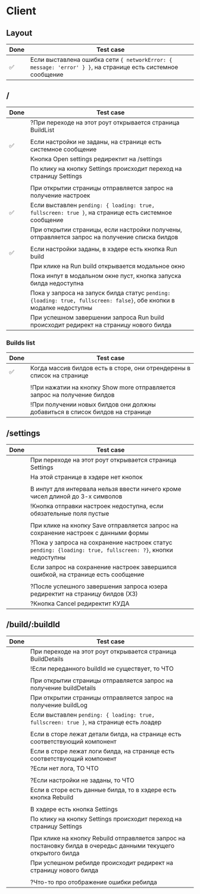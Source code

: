 # Client

## Layout

| Done | Test case                                                                                                  |
| ---- | ---------------------------------------------------------------------------------------------------------- |
| ✅   | Если выставлена ошибка сети `{ networkError: { message: 'error' } }`, на странице есть системное сообщение |

## /

| Done | Test case                                                                                                            |
| ---- | -------------------------------------------------------------------------------------------------------------------- |
|      | ?При переходе на этот роут открывается страница BuildList                                                            |
|      |                                                                                                                      |
| ✅   | Если настройки не заданы, на странице есть системное сообщение                                                       |
|      | Кнопка Open settings редиректит на /settings                                                                         |
|      | По клику на кнопку Settings происходит переход на страницу Settings                                                  |
|      |                                                                                                                      |
|      | При открытии страницы отправляется запрос на получение настроек                                                      |
| ✅   | Если выставлен `pending: { loading: true, fullscreen: true }`, на странице есть системное сообщение                  |
|      | При открытии страницы, если настройки получены, отправляется запрос на получение списка билдов                       |
|      |                                                                                                                      |
| ✅   | Если настройки заданы, в хэдере есть кнопка Run build                                                                |
|      | При клике на Run build открывается модальное окно                                                                    |
|      | Пока инпут в модальном окне пуст, кнопка запуска билда недоступна                                                    |
|      | Пока у запроса на запуск билда статус `pending: {loading: true, fullscreen: false}`, обе кнопки в модалке недоступны |
|      | При успешном завершении запроса Run build происходит редирект на страницу нового билда                               |

### Builds list

| Done | Test case                                                                     |
| ---- | ----------------------------------------------------------------------------- |
| ✅   | Когда массив билдов есть в сторе, они отрендерены в список на странице        |
|      |                                                                               |
|      | !При нажатии на кнопку Show more отправляется запрос на получение билдов      |
|      | !При получении новых билдов они должны добавиться в список билдов на странице |

## /settings

| Done | Test case                                                                                                  |
| ---- | ---------------------------------------------------------------------------------------------------------- |
|      | При переходе на этот роут открывается страница Settings                                                    |
|      | На этой странице в хэдере нет кнопок                                                                       |
|      |                                                                                                            |
|      | В инпут для интервала нельзя ввести ничего кроме чисел длиной до 3-х символов                              |
|      | !Кнопка отправки настроек недоступна, если обязательные поля пустые                                        |
|      |                                                                                                            |
|      | При клике на кнопку Save отправляется запрос на сохранение настроек с данными формы                        |
|      | ?Пока у запроса на сохранение настроек статус `pending: {loading: true, fullscreen: ?}`, кнопки недоступны |
|      | Если запрос на сохранение настроек завершился ошибкой, на странице есть сообщение                          |
|      |                                                                                                            |
|      | ?После успешного завершения запроса юзера редиректит на страницу билдов (ХЗ)                               |
|      | ?Кнопка Cancel редиректит КУДА                                                                             |

## /build/:buildId

| Done | Test case                                                                                                       |
| ---- | --------------------------------------------------------------------------------------------------------------- |
|      | При переходе на этот роут открывается страница BuildDetails                                                     |
|      | !Если переданного buildId не существует, то ЧТО                                                                 |
|      |                                                                                                                 |
|      | При открытии страницы отправляется запрос на получение buildDetails                                             |
|      | При открытии страницы отправляется запрос на получение buildLog                                                 |
|      | Если выставлен `pending: { loading: true, fullscreen: true }`, на странице есть лоадер                          |
|      |                                                                                                                 |
|      | Если в сторе лежат детали билда, на странице есть соответствующий компонент                                     |
|      | Если в сторе лежат логи билда, на странице есть соответствующий компонент                                       |
|      | ?Если нет лога, ТО ЧТО                                                                                          |
|      |                                                                                                                 |
|      | ?Если настройки не заданы, то ЧТО                                                                               |
|      | Если в сторе есть данные билда, то в хэдере есть кнопка Rebuild                                                 |
|      |                                                                                                                 |
|      | В хэдере есть кнопка Settings                                                                                   |
|      | По клику на кнопку Settings происходит переход на страницу Settings                                             |
|      |                                                                                                                 |
|      | При клике на кнопку Rebuild отправляется запрос на постановку билда в очередьс данными текущего открытого билда |
|      | При успешном ребилде происходит редирект на страницу нового билда                                               |
|      |                                                                                                                 |
|      | ?Что-то про отображение ошибки ребилда                                                                          |
